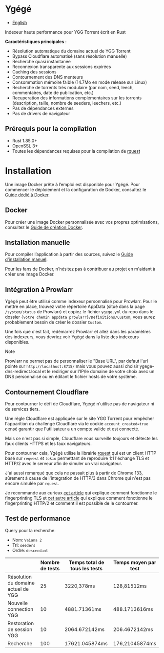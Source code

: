 # Ygégé

- [English](README.md)

Indexeur haute performance pour YGG Torrent écrit en Rust 

**Caractéristiques principales** :
- Résolution automatique du domaine actuel de YGG Torrent
- Bypass Cloudflare automatisé (sans résolution manuelle)
- Recherche quasi instantanée
- Reconnexion transparente aux sessions expirées
- Caching des sessions
- Contournement des DNS menteurs
- Consommation mémoire faible (14.7Mo en mode release sur Linux)
- Recherche de torrents très modulaire (par nom, seed, leech, commentaires, date de publication, etc.)
- Recuperation des informations complémentaires sur les torrents (description, taille, nombre de seeders, leechers, etc.)
- Pas de dépendances externes
- Pas de drivers de navigateur

## Prérequis pour la compilation
- Rust 1.85.0+
- OpenSSL 3+
- Toutes les dépendances requises pour la compilation de [rquest](https://crates.io/crates/rquest)

# Installation

Une image Docker prête à l’emploi est disponible pour Ygégé.
Pour commencer le déploiement et la configuration de Docker, consultez le [Guide dédié à Docker](docs/docker-guide-fr.md).

## Docker

Pour créer une image Docker personnalisée avec vos propres optimisations, consultez le [Guide de création Docker](docs/docker-dev-fr.md).

## Installation manuelle

Pour compiler l’application à partir des sources, suivez le [Guide d’installation manuel](docs/source-guide-fr.md).

Pour les fans de Docker, n'hésitez pas à contribuer au projet en m'aidant à créer une image Docker.

## Intégration à Prowlarr

Ygégé peut être utilisé comme indexeur personnalisé pour Prowlarr. Pour le mettre en place, trouvez votre répertoire AppData (situé dans la page `/system/status` de Prowlarr) et copiez le fichier `ygege.yml` du repo dans le dossier `{votre chemin appdata prowlarr}/Definitions/Custom`, vous aurez probablement besoin de créer le dossier `Custom`.

Une fois que c'est fait, redémarrez Prowlarr et allez dans les paramètres des indexeurs, vous devriez voir Ygégé dans la liste des indexeurs disponibles.

> [!NOTE]
> Prowlarr ne permet pas de personnaliser le "Base URL", par defaut l'url pointe sur `http://localhost:8715/` mais vous pouvez aussi choisir ygege-dns-redirect.local et le rediriger sur l'IP/le domaine de votre choix avec un DNS personnalisé ou en éditant le fichier hosts de votre système.

## Contournement Cloudflare
Pour contourner le défi de Cloudflare, Ygégé n'utilise pas de navigateur ni de services tiers.

Une règle Cloudflare est appliquée sur le site YGG Torrent pour empêcher l'apparition du challenge Cloudflare via le cookie `account_created=true` censé garantir que l'utilisateur a un compte valide et est connecté.

Mais ce n'est pas si simple, Cloudflare vous surveille toujours et détecte les faux clients HTTPS et les faux navigateurs.

Pour contourner cela, Ygégé utilise la librairie [rquest](https://crates.io/crates/rquest) qui est un client HTTP basé sur `reqwest` et `tokio` permettant de reproduire 1:1 l'échange TLS et HTTP/2 avec le serveur afin de simuler un vrai navigateur.

J'ai aussi remarqué que cela ne passait plus à partir de Chrome 133, sûrement à cause de l'integration de HTTP/3 dans Chrome qui n'est pas encore simulée par `rquest`.

Je recommande aux curieux [cet article](https://fingerprint.com/blog/what-is-tls-fingerprinting-transport-layer-security/) qui explique comment fonctionne le fingerprinting TLS et [cet autre article](https://www.trickster.dev/post/understanding-http2-fingerprinting/) qui explique comment fonctionne le fingerprinting HTTP/2 et comment il est possible de le contourner.

## Test de performance

Query pour la recherche:
- Nom: `Vaiana 2`
- Tri: `seeders`
- Ordre: `descendant`

|                                     | Nombre de tests | Temps total de tous les tests | Temps moyen par test |
|-------------------------------------|-----------------|-------------------------------|----------------------|
| Résolution du domaine actuel de YGG |        25       |           3220,378ms          |      128,81512ms     |
| Nouvelle connection YGG             |        10       |          4881.71361ms         |     488.1713616ms    |
| Restoration de session YGG          |        10       |         2064.672142ms         |     206.4672142ms    |
| Recherche                           |       100       |         17621.045874ms        |    176,21045874ms    |